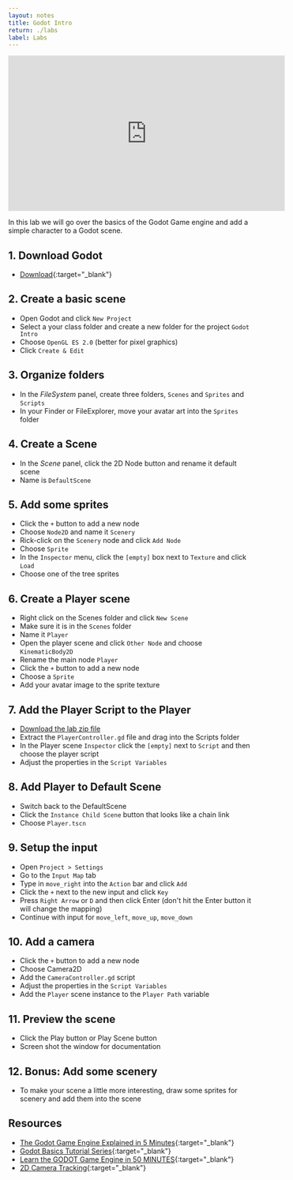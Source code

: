 ```yaml
---
layout: notes
title: Godot Intro
return: ./labs
label: Labs
---
```


<iframe width="560" height="315" src="https://www.youtube.com/embed/Ka59alsDpHg?rel=0" frameborder="0" allowfullscreen></iframe>

In this lab we will go over the basics of the Godot Game engine and add a simple character to a Godot scene.

## 1. Download Godot
- [Download](https://godotengine.org/download/){:target="_blank"}

## 2. Create a basic scene
- Open Godot and click `New Project`
- Select a your class folder and create a new folder for the project `Godot Intro`
- Choose `OpenGL ES 2.0` (better for pixel graphics)
- Click `Create & Edit`

## 3. Organize folders
- In the *FileSystem* panel, create three folders, `Scenes` and `Sprites` and `Scripts`
- In your Finder or FileExplorer, move your avatar art into the `Sprites` folder

## 4. Create a Scene
- In the *Scene* panel, click the 2D Node button and rename it default scene
- Name is `DefaultScene`

## 5. Add some sprites
- Click the `+` button to add a new node
- Choose `Node2D` and name it `Scenery`
- Rick-click on the `Scenery` node and click `Add Node`
- Choose `Sprite`
- In the `Inspector` menu, click the `[empty]` box next to `Texture` and click `Load`
- Choose one of the tree sprites

## 6. Create a Player scene
- Right click on the Scenes folder and click `New Scene`
- Make sure it is in the `Scenes` folder
- Name it `Player`
- Open the player scene and click `Other Node` and choose `KinematicBody2D`
- Rename the main node `Player`
- Click the `+` button to add a new node
- Choose a `Sprite`
- Add your avatar image to the sprite texture

## 7. Add the Player Script to the Player
- [Download the lab zip file](0-2_Godot_Intro.zip)
- Extract the `PlayerController.gd` file and drag into the Scripts folder
- In the Player scene `Inspector` click the `[empty]` next to `Script` and then choose the player script
- Adjust the properties in the `Script Variables`

## 8. Add Player to Default Scene
- Switch back to the DefaultScene
- Click the `Instance Child Scene` button that looks like a chain link
- Choose `Player.tscn`

## 9. Setup the input
- Open `Project > Settings`
- Go to the `Input Map` tab
- Type in `move_right` into the `Action` bar and click `Add`
- Click the `+` next to the new input and click `Key`
- Press `Right Arrow` or `D` and then click Enter (don't hit the Enter button it will change the mapping)
- Continue with input for `move_left`, `move_up`, `move_down`

## 10. Add a camera
- Click the `+` button to add a new node
- Choose Camera2D
- Add the `CameraController.gd` script
- Adjust the properties in the `Script Variables`
- Add the `Player` scene instance to the `Player Path` variable

## 11. Preview the scene
- Click the Play button or Play Scene button
- Screen shot the window for documentation

## 12. Bonus: Add some scenery
- To make your scene a little more interesting, draw some sprites for scenery and add them into the scene

## Resources
- [The Godot Game Engine Explained in 5 Minutes](https://www.youtube.com/watch?v=KjX5llYZ5eQ){:target="_blank"}
- [Godot Basics Tutorial Series](https://www.youtube.com/playlist?list=PLJ690cxlZTgIsmdEhFufnB7O6KWoMS8M6){:target="_blank"}
- [Learn the GODOT Game Engine in 50 MINUTES](https://www.youtube.com/watch?v=QftpPI5iYrY){:target="_blank"}
- [2D Camera Tracking](https://www.youtube.com/watch?v=AJq5jrAo4EY){:target="_blank"}